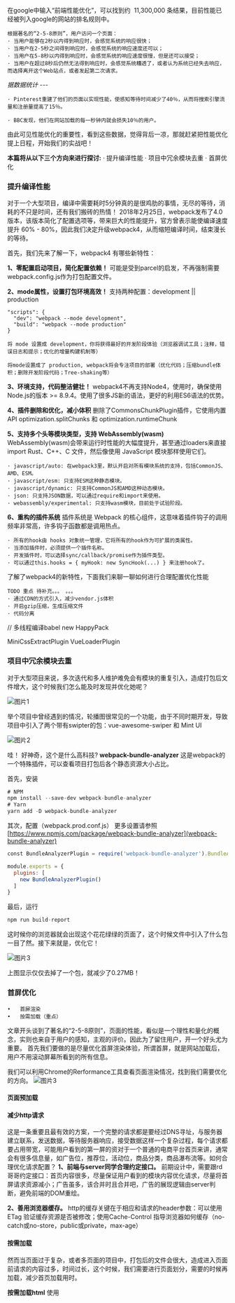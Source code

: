 在google中输入“前端性能优化”，可以找到约  11,300,000 条结果，目前性能已经被列入google的网站的排名规则中。
	
	根据著名的“2-5-8原则”，用户访问一个页面：
	· 当用户能够在2秒以内得到响应时，会感觉系统的响应很快；
	· 当用户在2-5秒之间得到响应时，会感觉系统的响应速度还可以；
	· 当用户在5-8秒以内得到响应时，会感觉系统的响应速度很慢，但是还可以接受；
	· 当用户在超过8秒后仍然无法得到响应时，会感觉系统糟透了，或者认为系统已经失去响应，而选择离开这个Web站点，或者发起第二次请求。

<em> 据数据统计 --- </em>

	· Pinterest重建了他们的页面以实现性能，使感知等待时间减少了40％，从而将搜索引擎流量和注册量提高了15％。
	
	· BBC发现，他们在网站加载的每一秒钟内就会损失10％的用户。
	
由此可见性能优化的重要性，看到这些数据，觉得背后一凉，那就赶紧把性能优化提上日程，开始我们的实战吧！

 **本篇将从以下三个方向来进行探讨:**
 	· 提升编译性能
 	· 项目中冗余模块去重
 	· 首屏优化

### 提升编译性能
对于一个大型项目，编译中需要耗时5分钟真的是很鸡肋的事情，无尽的等待，消耗的不只是时间，还有我们搬砖的热情！
2018年2月25日，webpack发布了4.0版本，该版本简化了配置选项等，带来巨大的性能提升，官方曾表示能使编译速度提升 60% - 80%，因此我们决定升级webpack4，从而缩短编译时间，结束漫长的等待。

首先，我们先来了解一下，webpack4 有哪些新特性：

**1、零配置启动项目，简化配置依赖！**
可能是受到parcel的启发，不再强制需要webpack.config.js作为打包配置文件。

**2、mode属性，设置打包环境高效！**
支持两种配置：development || production
``` script
"scripts": {
  "dev": "webpack --mode development",
  "build": "webpack --mode production"
}
```
	将 mode 设置成 development，你将获得最好的开发阶段体验（浏览器调试工具；注释，错误日志和提示；优化的增量构建机制等）
	
	将mode设置成了 production, webpack将会专注项目的部署（优化代码；压缩bundle体积；删除开发阶段代码；Tree-shaking等）

**3、环境支持，代码整洁健壮！**
webpack4不再支持Node4，使用时，确保使用 Node.js的版本 >= 8.9.4。使用了很多JS新的语法，更好的利用ES6语法的优势。

**4、插件删除和优化，减小体积**
删除了CommonsChunkPlugin插件，它使用内置API optimization.splitChunks 和 optimization.runtimeChunk

**5、支持多个头等模块类型，支持 WebAssembly(wasm)**
WebAssembly(wasm)会带来运行时性能的大幅度提升，甚至通过loaders来直接import Rust、C++、C 文件，然后像使用 JavaScript 模块那样使用它们。

	· javascript/auto: 在webpack3里，默认开启对所有模块系统的支持，包括CommonJS、AMD、ESM。
	· javascript/esm: 只支持ESM这种静态模块。
	· javascript/dynamic: 只支持CommonJS和AMD这种动态模块。
	· json: 只支持JSON数据，可以通过require和import来使用。
	· webassembly/experimental: 只支持wasm模块，目前处于试验阶段。

**6、重构的插件系统**
插件系统是 Webpack 的核心组件，这意味着插件钩子的调用频率非常高，许多钩子函数都是调用热点。

	· 所有的hook由 hooks 对象统一管理，它将所有的hook作为可扩展的类属性。
	· 当添加插件时，必须提供一个插件名称。
	· 开发插件时，可以选择sync/callback/promise作为插件类型。
	· 可以通过this.hooks = { myHook: new SyncHook(...) } 来注册hook了。
	
了解了webpack4的新特性，下面我们来聊一聊如何进行合理配置优化性能
	
	TODO 重点 待补充。。。 。。。
	· 通过CDN的方式引入，减少vendor.js体积
	· 开启gzip压缩，生成压缩文件
	· 代码分离

// 多线程编译babel
    new HappyPack
    
MiniCssExtractPlugin
VueLoaderPlugin



### 项目中冗余模块去重
对于大型项目来说，多次迭代和多人维护难免会有模块的重复引入，造成打包后文件增大，这个时候我们怎么能及时发现并优化她呢？

![图片1](./img/1.jpeg)

举个项目中曾经遇到的情况，轮播图很常见的一个功能，由于不同时期开发，导致项目中引入了两个带有swipter的包：vue-awesome-swiper 和 Mint UI

![图片2](./img/2.jpeg)

哇！ 好神奇，这个是什么高科技?
**webpack-bundle-analyzer** 
这是webpack的一个特殊插件，可以查看项目打包后各个静态资源大小占比。

首先，安装
```javascript
# NPM 
npm install --save-dev webpack-bundle-analyzer
# Yarn 
yarn add -D webpack-bundle-analyzer
```

其次，配置（webpack.prod.conf.js）
更多设置请参照 [https://www.npmjs.com/package/webpack-bundle-analyzer](webpack-bundle-analyzer)
```javascript
const BundleAnalyzerPlugin = require('webpack-bundle-analyzer').BundleAnalyzerPlugin;

module.exports = {
  plugins: [
    new BundleAnalyzerPlugin()
  ]
}
```

最后，运行
```javascript
npm run build-report
```
这时候你的浏览器就会出现这个花花绿绿的页面了，这个时候文件中引入了什么包一目了然。接下来就是，优化它！

![图片3](./img/3.jpeg)

上图显示仅仅去掉了一个包，就减少了0.27MB！


### 首屏优化

	•	首屏渲染
	•	按需加载（重点）
	
文章开头谈到了著名的“2-5-8原则”，页面的性能，看似是一个理性和量化的概念，实则也来自于用户的感知，主观的评价。因此为了留住用户，开一个好头尤为重要。
首先我们要做的是尽量优化首屏渲染体验，所谓首屏，就是网站加载后，用户不用滚动屏幕所看到的所有信息。

我们可以利用Chrome的Rerformance工具查看页面渲染情况，找到我们需要优化的方向。
![图片3](./img/4.jpeg)
#### 页面预加载

#### 减少http请求
这是一条重要且最有效的方案，一个完整的请求都是要经过DNS寻址，与服务器建立联系，发送数据，等待服务器响应，接受数据这样一个复杂过程，每个请求都要占用带宽，可能用户看到的第一屏的资对于一个普通的电商平台首页来讲，通常会有很多信息量，如广告位，推荐位，活动位，商品分类，商品瀑布流等。如何合理优化请求配置？
**1、前端与server同学合理约定接口。**
前期设计中，需要跟rd哥哥约定接口：首页内容很多，尽量保证用户看到的模块内容优化请求，尽量将首屏请求资源减小；广告虽多，该合并时且合并吧，广告的展现逻辑由server判断，避免前端的DOM重绘。

**2、善用浏览器缓存。**
http的缓存关键在于相应和请求的header参数：可以使用ETag 验证缓存资源是否被修改；使用Cache-Control 指导浏览器如何缓存（no-catch或no-store，public或private，max-age）


#### 按需加载
然而当页面过于复杂，或者多页面的项目中，打包后的文件会很大，造成进入页面前请求的内容过多，时间过长，这个时候，我们需要进行页面划分，需要的时候再加载，减少首页加载用时。

**按需加载html**
使用<script type=”text/x-template”>html</sccript>这个标签来对忽略对HTML的解析，然后根据页面功能需要，将script中的HTML取出来，填充到对应节点中。
常见于加载背景图片或视频、对话框、拉菜单、多标签的内容展示等。
```html
<script type="text/x-template" id="subscription_box">
  <div>
    <img src="./image/按需加载.jpg" />
  </div>
</script>
<div id="dilog_box"></div>
<input type="button" value="点我展示HTML"  onclick="showHTML()"  />
<script>
  function showHTML(){
	document.getElementById('dilog_box').innerHTML =  document.getElementById('subscription_box').innerHTML;
  }
</script>
```

**图片懒加载**
```javascript
import VueLazyload from 'vue-lazyload'

Vue.use(VueLazyload)
Vue.use(VueLazyload, 
	{ 	preLoad: 1.8,
	  	error: require('@/assets/lazy/error.png'),
		loading: require('@/assets/lazy/loading.png'),
		attempt: 1,
		listenEvents: ['scroll']
	}
)
// 在使用图片的地方加上v-lazy即可
<img v-lazy="img.src" >
```
？ 注意：商品图和头像适当剪裁，这一步需要运维协助。
![图片4](./img/4.jpeg)

**拆分加载js**
```javascript
//1）全局：
 Vue.component('component-name',function(resolve){
 //require 语法告诉 webpack自动将编译后的代码分割成不同的块
 //这些块将通过 Ajax 请求自动下载
   require(['./my-async-componnet'],resolve)
 })
 //注册全局组件名，但只有一个名字，没有实体，相当于空的
//当需要这个组件时，调用上面的工厂函数，触发webpack的异步加载模块方法
//然后异步请求一个模块，请求成功后，这个模块内容即为组件实体部分，并对应地方渲染，加载内容也缓存下来。

//2）局部
 new Vue({
   components: {
        'component-name':function(resolve) {
           require(['./my-component'], resolve)
        }
   }
 })
 // 高级异步组件
 const asyncComponent = () => ({
    // 需要加载的组件 (应该是一个 `Promise` 对象)
    component: import('./my-async-componnet'),
    //异步加载时使用的组件（加载中的效果）
    loading: loadingComponent,
    //加载失败时使用的组件
    error: ErrorComponent,
    //展示加载中组件的延时时间，默认200毫秒
    delay: 200,
    //超时时间，超过该时间显示加载失败的组件
    timeout: 3000
    })
```

**代码分割**
 bundle-loader， 核心就是require.ensure，第一个参数是
```javascript
require.ensure([], function() {
  var baidumap = require('./baidumap.js') //baidumap.js放在我们当前目录下
})
```



**分离加载css**




头条，骨架屏，页面框架填补白屏。依次渲染。
京东，简易框架，DOM内容缓存更新机制。首页的DOM树很简单，里面含有很多的 mod_lazyload 得类，其实是把DOM模块内容以键值对的形式存在了localstorage 中














好了,就写到这了，希望看过后对你能有帮助。


